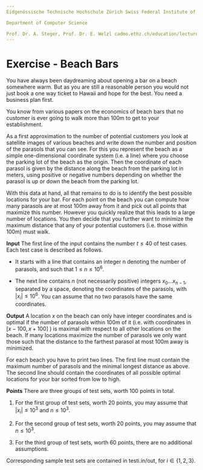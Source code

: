 ```yaml
---
Eidgenössische Technische Hochschule Zürich Swiss Federal Institute of Technology Zurich Algorithms Lab HS22

Department of Computer Science

Prof. Dr. A. Steger, Prof. Dr. E. Welzl cadmo.ethz.ch/education/lectures/HS22/algolab
---
```


# Exercise - Beach Bars

You have always been daydreaming about opening a bar on a beach somewhere warm. But as you are still a reasonable person you would not just book a one way ticket to Hawaii and hope for the best. You need a business plan first.

You know from various papers on the economics of beach bars that no customer is ever going to walk more than 100m to get to your establishment.

As a first approximation to the number of potential customers you look at satellite images of various beaches and write down the number and position of the parasols that you can see. For this you represent the beach as a simple one-dimensional coordinate system (i.e. a line) where you choose the parking lot of the beach as the origin. Then the coordinate of each parasol is given by the distance along the beach from the parking lot in meters, using positive or negative numbers depending on whether the parasol is up or down the beach from the parking lot.

With this data at hand, all that remains to do is to identify the best possible locations for your bar. For each point on the beach you can compute how many parasols are at most 100m away from it and pick out all points that maximize this number. However you quickly realize that this leads to a large number of locations. You then decide that you further want to minimize the maximum distance that any of your potential customers (i.e. those within 100m) must walk.

**Input** The first line of the input contains the number $t \leqslant 40$ of test cases. Each test case is described as follows.

- It starts with a line that contains an integer $\mathrm{n}$ denoting the number of parasols, and such that $1 \leqslant n \leqslant 10^{6}$.

- The next line contains $n$ (not necessarily positive) integers $x_{0} \ldots x_{n-1}$, separated by a space, denoting the coordinates of the parasols, with $\left|x_{i}\right| \leqslant 10^{6}$. You can assume that no two parasols have the same coordinates.

**Output** A location $x$ on the beach can only have integer coordinates and is optimal if the number of parasols within 100m of it (i.e. with coordinates in $[x-100, x+100]$ ) is maximal with respect to all other locations on the beach. If many locations maximize the number of parasols we only want those such that the distance to the farthest parasol at most 100m away is minimized.

For each beach you have to print two lines. The first line must contain the maximum number of parasols and the minimal longest distance as above. The second line should contain the coordinates of all possible optimal locations for your bar sorted from low to high.

**Points** There are three groups of test sets, worth 100 points in total.

1. For the first group of test sets, worth 20 points, you may assume that $\left|x_{i}\right| \leqslant 10^{3}$ and $n \leqslant 10^{3}$.

2. For the second group of test sets, worth 20 points, you may assume that $n \leqslant 10^{3}$.

3. For the third group of test sets, worth 60 points, there are no additional assumptions.

Corresponding sample test sets are contained in testi.in/out, for $i \in\{1,2,3\}$.
